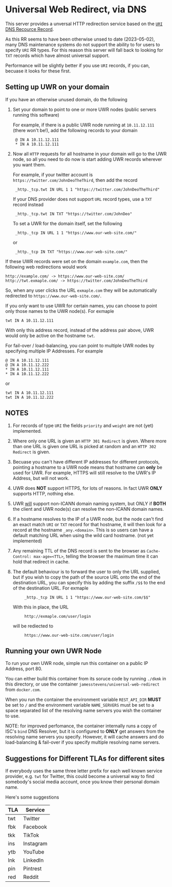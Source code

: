 # Universal Web Redirect, via DNS

This server provides a unversal HTTP redirection service based on the [`URI` DNS Recource Record](https://en.wikipedia.org/wiki/URI_record).

As this RR seems to have been otherwise unsed to date (2023-05-02), many DNS maintenance systems do not support
the ability to for users to specify `URI` RR types. For this reason this server will fall back to looking for `TXT` records
which have almost universal support.

Performance will be slightly better if you use `URI` records, if you can, becuase it looks for these first.


## Setting up UWR on your domain

If you have an otherwise unused domain, do the following

1. Set your domain to point to one or more UWR nodes (public servers running this software)

	For example, if there is a public UWR node running at `10.11.12.111` (there won't be!), add the following
	records to your domain

		@ IN A 10.11.12.111
		* IN A 10.11.12.111

2. Now all `HTTP` requests for all hostname in your domain will go to the UWR node, so all you need
to do now is start adding UWR records wherever you want them.

	For example, if your twitter account is `https://twitter.com/JohnDeoTheThird`, then add the record

		_http._tcp.twt IN URL 1 1 "https://twitter.com/JohnDeoTheThird"

	If your DNS provider does not support `URL` record types, use a `TXT` record instead

		_http._tcp.twt IN TXT "https://twitter.com/JohnDeo"

	To set a UWR for the domain itself, set the following

		_http._tcp IN URL 1 1 "https://www.our-web-site.com/"

	or

		_http._tcp IN TXT "https://www.our-web-site.com/"

If these UWR records were set on the domain `example.com`, then the following web redirections would work

	http://example.com/ -> https://www.our-web-site.com/
	http://twt.exmaple.com/ -> https://twitter.com/JohnDeoTheThird

So, when any user clicks the URL `exmaple.com` they will be automatically redirected to `https://www.our-web-site.com/`.

If you only want to use UWR for certain names, you can choose to point only those names to the UWR node(s). For exmaple

	twt IN A 10.11.12.111

With only this address record, instead of the address pair above, UWR would only be active on the hostname `twt`.

For fail-over / load-balancing, you can point to multiple UWR nodes by specifying multiple IP Addresses. For example

	@ IN A 10.11.12.111
	@ IN A 10.11.12.222
	* IN A 10.11.12.111
	* IN A 10.11.12.222

or

	twt IN A 10.11.12.111
	twt IN A 10.11.12.222


## NOTES

1. For records of type `URI` the fields `priority` and `weight` are not (yet) implemented.

2. Where only one URL is given an `HTTP 301 Redirect` is given.
Where more than one URL is given one URL is picked at random and an `HTTP 302 Redirect` is given.

3. Becuase you can't have different IP addresses for different protocols, pointing a hostname to a UWR node means that hostname can **only** be used for UWR.
For example, HTTPS will still resolve to the UWR's IP Address, but will not work.

4. UWR does **NOT** support HTTPS, for lots of reasons. In fact UWR **ONLY** supports HTTP, nothing else.

5. UWR <u>will</u> support non-ICANN domain naming system, but ONLY if **BOTH** the client and UWR node(s) can resolve the non-ICANN domain names.

6. If a hostname resolves to the IP of a UWR node, but the node can't find an exact match `URI` or `TXT` record for that hostname,
it will then look for a record at the hostname `_any.<domain>`. This is so users can have a default matching URL when using the wild card hostname. (not yet implemented)

7. Any remaining TTL of the DNS record is sent to the browser as `Cache-Control: max-age=<TTL>`, telling the browser the maximum time it can hold that redirect in cache.

8. The default behaviour is to forward the user to only the URL supplied, but if you wish to copy the path of the source URL onto the end of the
destination URL, you can specify this by adding the suffix `/$$` to the end of the destination URL. For exmaple

			_http._tcp IN URL 1 1 "https://www.our-web-site.com/$$"

	With this in place, the URL

			http://exmaple.com/user/login

	will be rediected to

			https://www.our-web-site.com/user/login


## Running your own UWR Node

To run your own UWR node, simple run this container on a public IP Address, port 80.

You can either build this container from its soruce code by running `./dkmk` in this directory, or use the
container `jamesstevens/universal-web-redirect` from `docker.com`.

When you run the container the environment variable `REST_API_DIR` **MUST** be set to `/` and the environment variable `NAME_SERVERS`
must be set to a space separated list of the resolving name servers you wish the container to use.

NOTE: for improved perfomance, the container internally runs a copy of ISC's `bind` DNS Resolver, but it is configured to **ONLY**
get answers from the resolving name servers you specify. However, it will cache answers and do load-balancing & fail-over if you specify
multiple resolving name servers.


## Suggestions for Different TLAs for different sites

If everybody uses the same three letter prefix for each well known service provider, e.g. `twt` for Twitter, this could become a universal way to find
somebody's social media account, once you know their personal domain name.

Here's some suggestions

| TLA | Service |
| --- | ------- |
| twt | Twitter |
| fbk | Facebook |
| tkk | TikTok |
| ins | Instagram |
| ytb | YouTube |
| lnk | LinkedIn |
| pin | Pintrest |
| red | Reddit |

